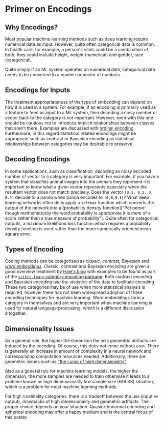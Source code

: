 # Primer on Encodings

## Why Encodings?

Most popular machine learning methods such as deep learning
require numerical data as input. However, quite often categorical data is common. In health care, for example, a person's vitals could be a combination of both,
they could include height, weight (numerical) and gender, race
(categorical).

Quite simply if an ML system operates on numerical data, categorical data needs to be converted to a number or vector of numbers.

## Encodings for Inputs

The treatment appropriateness of the type of embedding can depend on how it is used in a system. For example, if an encoding is primarily used as a feature to feed as input to a ML system, then decoding a noisy number or vector back to the category is not important. However, even with this one should be cautious not to introduce implicit relationships between classes that aren't there. Examples are discussed with [ordinal encoding](encoding_ordinal.md). Furthermore, in this regard statistical related encodings might be appropriate such as contrast or Bayseian encoding as statistical relationships between categories may be desirable to preserve.

## Decoding Encodings

In some applications, such as classification, decoding an noisy
encoded number of vector to a category is very important. For example,
if you have a system that classifies animal images into the animals
they represent it is important to know what a given vector represents
especially when the resultant vector does not match precisely. Does
the vector `(0.1, 0.2, 0, 0.9)` decode to a panda when panda encodes
to `(0,0,0,1)`? What deep learning networks often do is apply a
`softmax` function which converts the output of the network into a
[probability density function]("Pet peeve: though mathematically the
word probability is appropriate it is more of a score rather than a
true measure of probability"). Quite often for categorical outputs,
a maximum likelihood loss function which requires a probability
density function is used rather than the more numerically oriented
mean square error.
## Types of Encoding

Coding methods can be categorized as *classic*, *contrast*,
*Bayesian* and [*word embeddings*](https://en.wikipedia.org/w/index.php?title=Word_embedding&oldid=951683288). Classic, contrast and Bayseian
encoding are given a good overview treatment by [Hale's blog](https://towardsdatascience.com/smarter-ways-to-encode-categorical-data-for-machine-learning-part-1-of-3-6dca2f71b159) with examples to be found as part of the [`scikit-learn` category
encoding package](http://contrib.scikit-learn.org/category_encoders/). Both
contrast encoding and Bayesian encoding use the statistics of the data
to facilitate encoding. These two categories may be of use when more
statistical analysis is required, however there has not been widespread
adoption of these encoding techniques for machine learning. Word
embeddings form a category in themselves and are very important when
machine learning is used for natural language processing, which is a
different discussion altogether.

## Dimensionality Issues

As a general rule, the higher the dimension the less geometric
atrifacts are induced by the encoding. Of course, this does not come
without cost. There is generally an increase in amount of complexity
in a neural network and corresponding computation resources
needed. Additionally, there are geometric issues such as ["the curse of
high
dimensionality"](https://en.wikipedia.org/w/index.php?title=Curse_of_dimensionality&oldid=942360605).

Also as a general rule for machine learning models, the higher the
dimension, the more samples are needed to train otherwise it leads to
a problem known as high dimensionality low sample size (HDLSS)
situation, which is a problem for most machine learning methods.

For high cardinality categories, there is a tradeoff between the use
(input vs output), drawbacks of high dimensionality and geometric
artifacts. The proper choice depends on your
situation. Quasiorthonormal encoding and spherical encoding may offer
a happy medium and is the central focus of this poster.